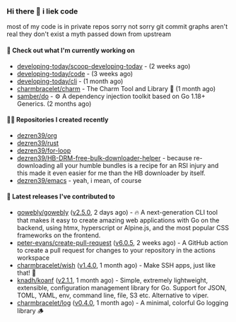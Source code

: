 ### Hi there 👋 i liek code
most of my code is in private repos sorry not sorry git commit graphs aren't real they don't exist a myth passed down from upstream

#### 👷 Check out what I'm currently working on

- [developing-today/scoop-developing-today](https://github.com/developing-today/scoop-developing-today) -  (2 weeks ago)
- [developing-today/code](https://github.com/developing-today/code) -  (3 weeks ago)
- [developing-today/cli](https://github.com/developing-today/cli) -  (1 month ago)
- [charmbracelet/charm](https://github.com/charmbracelet/charm) - The Charm Tool and Library 🌟 (1 month ago)
- [samber/do](https://github.com/samber/do) - ⚙️  A dependency injection toolkit based on Go 1.18&#43; Generics. (2 months ago)

#### 👨‍💻 Repositories I created recently

- [dezren39/org](https://github.com/dezren39/org)
- [dezren39/rust](https://github.com/dezren39/rust)
- [dezren39/for-loop](https://github.com/dezren39/for-loop)
- [dezren39/HB-DRM-free-bulk-downloader-helper](https://github.com/dezren39/HB-DRM-free-bulk-downloader-helper) - because re-downloading all your humble bundles is a recipe for an RSI injury and this made it even easier for me than the HB downloader by itself.
- [dezren39/emacs](https://github.com/dezren39/emacs) - yeah, i mean, of course

#### 🚀 Latest releases I've contributed to

- [gowebly/gowebly](https://github.com/gowebly/gowebly) ([v2.5.0](https://github.com/gowebly/gowebly/releases/tag/v2.5.0), 2 days ago) - 🔥 A next-generation CLI tool that makes it easy to create amazing web applications with Go on the backend, using htmx, hyperscript or Alpine.js, and the most popular CSS frameworks on the frontend.
- [peter-evans/create-pull-request](https://github.com/peter-evans/create-pull-request) ([v6.0.5](https://github.com/peter-evans/create-pull-request/releases/tag/v6.0.5), 2 weeks ago) - A GitHub action to create a pull request for changes to your repository in the actions workspace
- [charmbracelet/wish](https://github.com/charmbracelet/wish) ([v1.4.0](https://github.com/charmbracelet/wish/releases/tag/v1.4.0), 1 month ago) - Make SSH apps, just like that! 💫
- [knadh/koanf](https://github.com/knadh/koanf) ([v2.1.1](https://github.com/knadh/koanf/releases/tag/v2.1.1), 1 month ago) - Simple, extremely lightweight, extensible, configuration management library for Go. Support for JSON, TOML, YAML, env, command line, file, S3 etc. Alternative to viper.
- [charmbracelet/log](https://github.com/charmbracelet/log) ([v0.4.0](https://github.com/charmbracelet/log/releases/tag/v0.4.0), 1 month ago) - A minimal, colorful Go logging library 🪵
